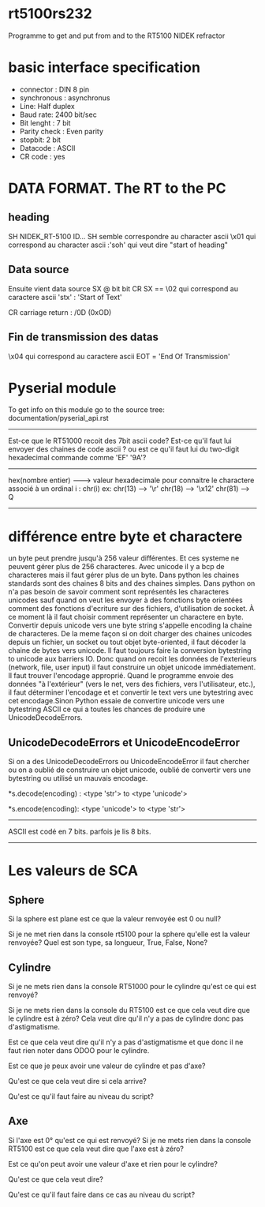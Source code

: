 # rt5100rs232
Programme to get and put from and to the RT5100 NIDEK refractor

basic interface specification
====
- connector : DIN 8 pin
- synchronous : asynchronus
- Line: Half duplex
- Baud rate: 2400 bit/sec
- Bit lenght : 7 bit 
- Parity check : Even parity
- stopbit: 2 bit 
- Datacode : ASCII
- CR code : yes

DATA FORMAT. The RT to the PC
====
heading
----
SH NIDEK_RT-5100 ID...
SH semble correspondre au character ascii \x01 qui correspond au character ascii :'soh' qui veut dire "start of heading"

Data source
----
Ensuite vient data source
SX @ bit bit CR
SX ==  \02 qui correspond au caractere ascii 'stx' : 'Start of Text'

CR carriage return : /0D (0xOD) 

Fin de transmission des datas
----
\x04 qui correspond au caractere ascii EOT = 'End Of Transmission'

Pyserial module 
=====
To get info on this module go to the source tree:
documentation/pyserial_api.rst

----
Est-ce que le RT51000 recoit des 7bit ascii code?
Est-ce qu'il faut lui envoyer des chaines de code ascii ? ou est ce qu'il faut lui du two-digit hexadecimal commande comme 'EF' '9A'?


----
hex(nombre entier) --->  valeur hexadecimale
pour connaitre le charactere associé à un ordinal i : chr(i)
ex: 
chr(13) --> '\r'
chr(18) --> '\x12'
chr(81) --> Q

---------
différence entre byte et charactere
=====
un byte peut prendre jusqu'à 256 valeur différentes. 
Et ces systeme ne peuvent gérer plus de 256 characteres.
Avec unicode il y a bcp de characteres mais il faut gérer plus de un byte.
Dans python les chaines standards sont des chaines 8 bits and des chaines simples.
Dans python on n'a pas besoin de savoir comment sont représentés les characteres unicodes sauf quand on veut les envoyer à des fonctions byte orientées comment des fonctions d'ecriture sur des fichiers, d'utilisation de socket. À ce moment là il faut choisir comment représenter un charactere en byte. Convertir depuis unicode vers une byte string s'appelle encoding la chaine de characteres. De la meme façon si on doit charger des chaines unicodes depuis un fichier, un socket ou tout objet byte-oriented, il faut décoder la chaine de bytes vers unicode.
Il faut toujours faire la conversion bytestring to unicode aux barriers IO.
Donc quand on recoit les données de l'exterieurs (network, file, user input) il faut construire un objet unicode immédiatement. Il faut trouver l'encodage approprié.
Quand le programme envoie des données "à l'extérieur" (vers le net, vers des fichiers, vers l'utilisateur, etc.), il faut déterminer l'encodage et et convertir le text vers une bytestring avec cet encodage.Sinon Python essaie de convertire unicode vers une bytestring ASCII ce qui a toutes les chances de produire une UnicodeDecodeErrors.

UnicodeDecodeErrors et UnicodeEncodeError
----
Si on a des UnicodeDecodeErrors ou UnicodeEncodeError il faut chercher ou on a oublié de construire un objet unicode, oublié de convertir vers une bytestring ou utilisé un mauvais encodage.

*s.decode(encoding) : <type 'str'> to <type 'unicode'>

*s.encode(encoding):
<type 'unicode'> to <type 'str'>

----
ASCII est codé en 7 bits.
parfois je lis 8 bits.

---- 

Les valeurs de SCA
======

Sphere
----
Si la sphere est plane est ce que la valeur renvoyée est 0 ou null?

Si je ne met rien dans la console rt5100 pour la sphere qu'elle est la valeur renvoyée? Quel est son type, sa longueur, True, False, None?

Cylindre
----
Si je ne mets rien dans la console RT51000 pour le cylindre qu'est ce qui est renvoyé?

Si je ne mets rien dans la console du RT5100 est ce que cela veut dire que le cylindre est à zéro? Cela veut dire qu'il n'y a pas de cylindre donc pas d'astigmatisme.

Est ce que cela veut dire qu'il n'y a pas d'astigmatisme et que donc il ne faut rien noter dans ODOO pour le cylindre.

Est ce que je peux avoir une valeur de cylindre et pas d'axe?

Qu'est ce que cela veut dire si cela arrive?

Qu'est ce qu'il faut faire au niveau du script?

Axe
---
Si l'axe est 0° qu'est ce qui est renvoyé?
Si je ne mets rien dans la console RT5100 est ce que cela veut dire que l'axe est à zéro?
 
 Est ce qu'on peut avoir une valeur d'axe et rien pour le cylindre?
 
 Qu'est ce que cela veut dire?
 
 Qu'est ce qu'il faut faire dans ce cas au niveau du script?
 
 